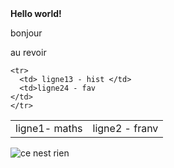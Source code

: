 <!DOCTYPE html>
<html lang="fr">
  <head>
    <style type="text/css">
    <table border="2" bgcolor="silver" cellpadding="6" cellspacing="0">
       div 
    {
      background-color:#200;
      color:#fff;
      padding:15px;
      border-bottom:5px solid red;
      margin-bottom:15px;
       }
    </style>
    <meta charset="utf-8">
    <title>Titre</title>
  </head>
  <body>
    <strong>Hello world!</strong>
    <p>bonjour</p>
    <p>au revoir</p>
    <table>
    <tr>
      <td> ligne1- maths </td>
      <td>ligne2 - franv </td>
    </tr>
    
    <tr>
      <td> ligne13 - hist </td>
      <td>ligne24 - fav 
    </td>
    </tr>
  </table>
    <img src="https://upload.wikimedia.org/wikipedia/commons/thumb/5/58/Twemoji12_1f602.svg/1200px-Twemoji12_1f602.svg.png" alt="ce nest rien">
  </body>
</html>
